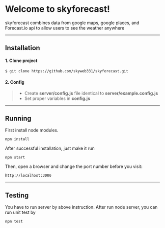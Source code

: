 Welcome to skyforecast!
===================
skyforecast combines data from google maps, google places, and Forecast.io api to allow users to see the weather anywhere

----------
<i class="icon-cog"></i>Installation
-------------

#### 1. Clone project
```bash
$ git clone https://github.com/skyweb331/skyforecast.git
```
#### 2. Config

> - Create **server/config.js** file identical to **server/example.config.js**
> - Set proper variables in **config.js**

----------
<i class="icon-pencil"></i> Running
-------------
First install node modules.
```
npm install
```
After successful installation, just make it run
```
npm start
```
Then, open a browser and change the port number before you visit:
```
http://localhost:3000
```
----------
<i class="icon-pencil"></i> Testing
-------------
You have to run server by above instruction. After run node server, you can run unit test by 
```
npm test
```
